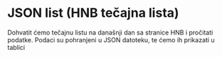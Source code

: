 # JSON list (HNB tečajna lista)

Dohvatit ćemo tečajnu listu na današnji dan sa stranice HNB i pročitati podatke. 
Podaci su pohranjeni u JSON datoteku, te ćemo ih prikazati u tablici
